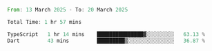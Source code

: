 <!--START_SECTION:waka-->

```rust
From: 13 March 2025 - To: 20 March 2025

Total Time: 1 hr 57 mins

TypeScript   1 hr 14 mins    ███████████████▓░░░░░░░░░   63.13 %
Dart         43 mins         █████████▒░░░░░░░░░░░░░░░   36.87 %
```

<!--END_SECTION:waka-->
